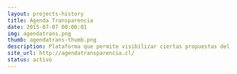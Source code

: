 ```yaml
---
layout: projects-history
title: Agenda Transparencia
date: 2015-07-07 00:00:01
img: agendatrans.png
thumb: agendatrans-thumb.png
description: Plataforma que permite visibilizar ciertas propuestas del Consejo Asesor Engel que FCI ha tomado y sus riesgos de concretarse, permitiendo a la ciudadanía indicar las propuestas más relevantes. También monitorea el avance del cumplimiento de las propuestas.
site_url: http://agendatransparencia.cl/
status: activo
---
```


